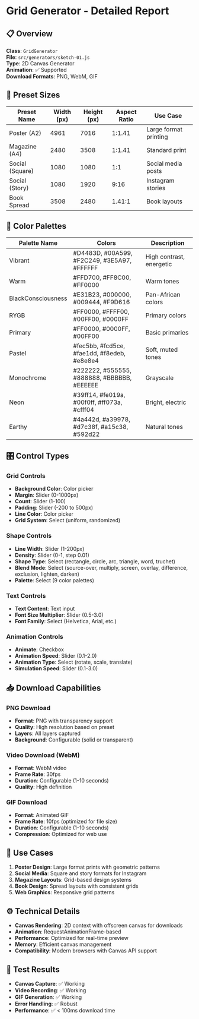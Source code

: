 # Grid Generator - Detailed Report

## 📋 Overview
**Class**: `GridGenerator`  
**File**: `src/generators/sketch-01.js`  
**Type**: 2D Canvas Generator  
**Animation**: ✅ Supported  
**Download Formats**: PNG, WebM, GIF  

## 📐 Preset Sizes

| Preset Name | Width (px) | Height (px) | Aspect Ratio | Use Case |
|-------------|------------|-------------|--------------|----------|
| Poster (A2) | 4961 | 7016 | 1:1.41 | Large format printing |
| Magazine (A4) | 2480 | 3508 | 1:1.41 | Standard print |
| Social (Square) | 1080 | 1080 | 1:1 | Social media posts |
| Social (Story) | 1080 | 1920 | 9:16 | Instagram stories |
| Book Spread | 3508 | 2480 | 1.41:1 | Book layouts |

## 🎨 Color Palettes

| Palette Name | Colors | Description |
|--------------|--------|-------------|
| Vibrant | #D4483D, #00A599, #F2C249, #3E5A97, #FFFFFF | High contrast, energetic |
| Warm | #FFD700, #FF8C00, #FF0000 | Warm tones |
| BlackConsciousness | #E31B23, #000000, #009444, #F9D616 | Pan-African colors |
| RYGB | #FF0000, #FFFF00, #00FF00, #0000FF | Primary colors |
| Primary | #FF0000, #0000FF, #00FF00 | Basic primaries |
| Pastel | #fec5bb, #fcd5ce, #fae1dd, #f8edeb, #e8e8e4 | Soft, muted tones |
| Monochrome | #222222, #555555, #888888, #BBBBBB, #EEEEEE | Grayscale |
| Neon | #39ff14, #fe019a, #00f0ff, #ff073a, #cfff04 | Bright, electric |
| Earthy | #4a442d, #a39978, #d7c38f, #a15c38, #592d22 | Natural tones |

## 🎛️ Control Types

### Grid Controls
- **Background Color**: Color picker
- **Margin**: Slider (0-1000px)
- **Count**: Slider (1-100)
- **Padding**: Slider (-200 to 500px)
- **Line Color**: Color picker
- **Grid System**: Select (uniform, randomized)

### Shape Controls
- **Line Width**: Slider (1-200px)
- **Density**: Slider (0-1, step 0.01)
- **Shape Type**: Select (rectangle, circle, arc, triangle, word, truchet)
- **Blend Mode**: Select (source-over, multiply, screen, overlay, difference, exclusion, lighten, darken)
- **Palette**: Select (9 color palettes)

### Text Controls
- **Text Content**: Text input
- **Font Size Multiplier**: Slider (0.5-3.0)
- **Font Family**: Select (Helvetica, Arial, etc.)

### Animation Controls
- **Animate**: Checkbox
- **Animation Speed**: Slider (0.1-2.0)
- **Animation Type**: Select (rotate, scale, translate)
- **Simulation Speed**: Slider (0.1-3.0)

## 📥 Download Capabilities

### PNG Download
- **Format**: PNG with transparency support
- **Quality**: High resolution based on preset
- **Layers**: All layers captured
- **Background**: Configurable (solid or transparent)

### Video Download (WebM)
- **Format**: WebM video
- **Frame Rate**: 30fps
- **Duration**: Configurable (1-10 seconds)
- **Quality**: High definition

### GIF Download
- **Format**: Animated GIF
- **Frame Rate**: 10fps (optimized for file size)
- **Duration**: Configurable (1-10 seconds)
- **Compression**: Optimized for web use

## 🎯 Use Cases

1. **Poster Design**: Large format prints with geometric patterns
2. **Social Media**: Square and story formats for Instagram
3. **Magazine Layouts**: Grid-based design systems
4. **Book Design**: Spread layouts with consistent grids
5. **Web Graphics**: Responsive grid patterns

## ⚙️ Technical Details

- **Canvas Rendering**: 2D context with offscreen canvas for downloads
- **Animation**: RequestAnimationFrame-based
- **Performance**: Optimized for real-time preview
- **Memory**: Efficient canvas management
- **Compatibility**: Modern browsers with Canvas API support

## 🧪 Test Results

- **Canvas Capture**: ✅ Working
- **Video Recording**: ✅ Working  
- **GIF Generation**: ✅ Working
- **Error Handling**: ✅ Robust
- **Performance**: ✅ < 100ms download time
